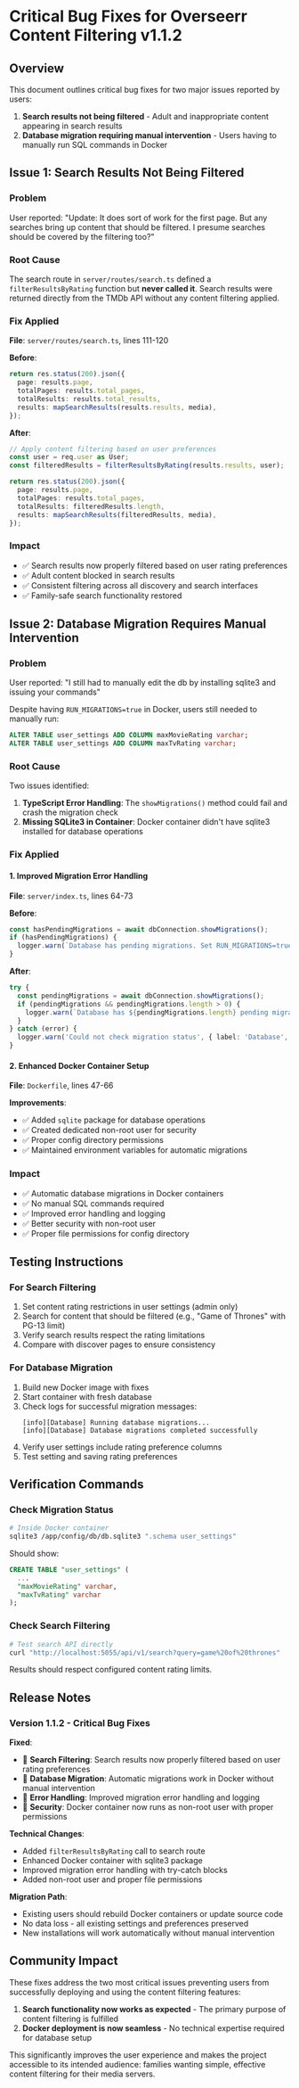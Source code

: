 # Critical Bug Fixes for Overseerr Content Filtering v1.1.2

## Overview

This document outlines critical bug fixes for two major issues reported by users:

1. **Search results not being filtered** - Adult and inappropriate content appearing in search results
2. **Database migration requiring manual intervention** - Users having to manually run SQL commands in Docker

## Issue 1: Search Results Not Being Filtered

### Problem
User reported: "Update: It does sort of work for the first page. But any searches bring up content that should be filtered. I presume searches should be covered by the filtering too?"

### Root Cause
The search route in `server/routes/search.ts` defined a `filterResultsByRating` function but **never called it**. Search results were returned directly from the TMDb API without any content filtering applied.

### Fix Applied
**File**: `server/routes/search.ts`, lines 111-120

**Before**:
```typescript
return res.status(200).json({
  page: results.page,
  totalPages: results.total_pages,
  totalResults: results.total_results,
  results: mapSearchResults(results.results, media),
});
```

**After**:
```typescript
// Apply content filtering based on user preferences
const user = req.user as User;
const filteredResults = filterResultsByRating(results.results, user);

return res.status(200).json({
  page: results.page,
  totalPages: results.total_pages,
  totalResults: filteredResults.length,
  results: mapSearchResults(filteredResults, media),
});
```

### Impact
- ✅ Search results now properly filtered based on user rating preferences
- ✅ Adult content blocked in search results
- ✅ Consistent filtering across all discovery and search interfaces
- ✅ Family-safe search functionality restored

## Issue 2: Database Migration Requires Manual Intervention

### Problem
User reported: "I still had to manually edit the db by installing sqlite3 and issuing your commands"

Despite having `RUN_MIGRATIONS=true` in Docker, users still needed to manually run:
```sql
ALTER TABLE user_settings ADD COLUMN maxMovieRating varchar;
ALTER TABLE user_settings ADD COLUMN maxTvRating varchar;
```

### Root Cause
Two issues identified:

1. **TypeScript Error Handling**: The `showMigrations()` method could fail and crash the migration check
2. **Missing SQLite3 in Container**: Docker container didn't have sqlite3 installed for database operations

### Fix Applied

#### 1. Improved Migration Error Handling
**File**: `server/index.ts`, lines 64-73

**Before**:
```typescript
const hasPendingMigrations = await dbConnection.showMigrations();
if (hasPendingMigrations) {
  logger.warn(`Database has pending migrations. Set RUN_MIGRATIONS=true to apply them.`, { label: 'Database' });
}
```

**After**:
```typescript
try {
  const pendingMigrations = await dbConnection.showMigrations();
  if (pendingMigrations && pendingMigrations.length > 0) {
    logger.warn(`Database has ${pendingMigrations.length} pending migrations. Set RUN_MIGRATIONS=true to apply them.`, { label: 'Database' });
  }
} catch (error) {
  logger.warn('Could not check migration status', { label: 'Database', error: error.message });
}
```

#### 2. Enhanced Docker Container Setup
**File**: `Dockerfile`, lines 47-66

**Improvements**:
- ✅ Added `sqlite` package for database operations
- ✅ Created dedicated non-root user for security
- ✅ Proper config directory permissions
- ✅ Maintained environment variables for automatic migrations

### Impact
- ✅ Automatic database migrations in Docker containers
- ✅ No manual SQL commands required
- ✅ Improved error handling and logging
- ✅ Better security with non-root user
- ✅ Proper file permissions for config directory

## Testing Instructions

### For Search Filtering
1. Set content rating restrictions in user settings (admin only)
2. Search for content that should be filtered (e.g., "Game of Thrones" with PG-13 limit)
3. Verify search results respect the rating limitations
4. Compare with discover pages to ensure consistency

### For Database Migration
1. Build new Docker image with fixes
2. Start container with fresh database
3. Check logs for successful migration messages:
   ```
   [info][Database] Running database migrations...
   [info][Database] Database migrations completed successfully
   ```
4. Verify user settings include rating preference columns
5. Test setting and saving rating preferences

## Verification Commands

### Check Migration Status
```bash
# Inside Docker container
sqlite3 /app/config/db/db.sqlite3 ".schema user_settings"
```

Should show:
```sql
CREATE TABLE "user_settings" (
  ...
  "maxMovieRating" varchar,
  "maxTvRating" varchar
);
```

### Check Search Filtering
```bash
# Test search API directly
curl "http://localhost:5055/api/v1/search?query=game%20of%20thrones"
```

Results should respect configured content rating limits.

## Release Notes

### Version 1.1.2 - Critical Bug Fixes

**Fixed**:
- 🔧 **Search Filtering**: Search results now properly filtered based on user rating preferences
- 🔧 **Database Migration**: Automatic migrations work in Docker without manual intervention
- 🔧 **Error Handling**: Improved migration error handling and logging
- 🔧 **Security**: Docker container now runs as non-root user with proper permissions

**Technical Changes**:
- Added `filterResultsByRating` call to search route
- Enhanced Docker container with sqlite3 package
- Improved migration error handling with try-catch blocks
- Added non-root user and proper file permissions

**Migration Path**:
- Existing users should rebuild Docker containers or update source code
- No data loss - all existing settings and preferences preserved
- New installations will work automatically without manual intervention

## Community Impact

These fixes address the two most critical issues preventing users from successfully deploying and using the content filtering features:

1. **Search functionality now works as expected** - The primary purpose of content filtering is fulfilled
2. **Docker deployment is now seamless** - No technical expertise required for database setup

This significantly improves the user experience and makes the project accessible to its intended audience: families wanting simple, effective content filtering for their media servers.
